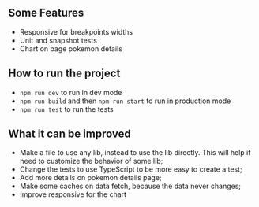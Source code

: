 ## Some Features

-   Responsive for breakpoints widths
-   Unit and snapshot tests
-   Chart on page pokemon details

## How to run the project

-   `npm run dev` to run in dev mode
-   `npm run build` and then `npm run start` to run in production mode
-   `npm run test` to run the tests

## What it can be improved

-   Make a file to use any lib, instead to use the lib directly. This will help if need to customize the behavior of some lib;
-   Change the tests to use TypeScript to be more easy to create a test;
-   Add more details on pokemon details page;
-   Make some caches on data fetch, because the data never changes;
-   Improve responsive for the chart
